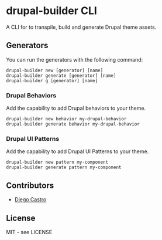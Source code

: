 # drupal-builder CLI

A CLI for to transpile, build and generate Drupal theme assets.

## Generators

You can run the generators with the following command:

```shell
drupal-builder new [generator] [name]
drupal-builder generate [generator] [name]
drupal-builder g [generator] [name]
```

### Drupal Behaviors

Add the capability to add Drupal behaviors to your theme.

```shell
drupal-builder new behavior my-drupal-behavior
drupal-builder generate behavior my-drupal-behavior
```

### Drupal UI Patterns

Add the capability to add Drupal UI Patterns to your theme.

```shell
drupal-builder new pattern my-component
drupal-builder generate pattern my-component
```

## Contributors

- [Diego Castro](https://twitter.com/diarcastro)

## License

MIT - see LICENSE

